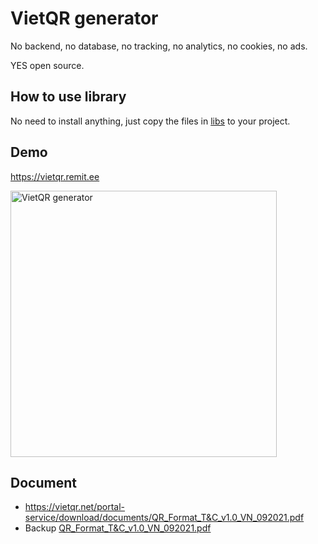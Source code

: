# VietQR generator

No backend, no database, no tracking, no analytics, no cookies, no ads.

YES open source.

## How to use library

No need to install anything, just copy the files in [libs](./libs) to your project.

## Demo

<https://vietqr.remit.ee>

<img width="426" alt="VietQR generator" src="https://github.com/openhoangnc/vietqr/assets/20717116/5f078eea-9c7e-4b61-b514-717d9f6c7489">

## Document
- https://vietqr.net/portal-service/download/documents/QR_Format_T&C_v1.0_VN_092021.pdf
- Backup [QR_Format_T&C_v1.0_VN_092021.pdf](./QR_Format_T&C_v1.0_VN_092021.pdf)
